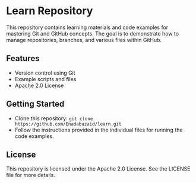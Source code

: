 # Learn Repository

This repository contains learning materials and code examples for mastering Git and GitHub concepts. The goal is to demonstrate how to manage repositories, branches, and various files within GitHub.

## Features
- Version control using Git
- Example scripts and files
- Apache 2.0 License

## Getting Started
- Clone this repository: `git clone https://github.com/Enadabuzaid/learn.git`
- Follow the instructions provided in the individual files for running the code examples.

## License
This repository is licensed under the Apache 2.0 License. See the LICENSE file for more details.
